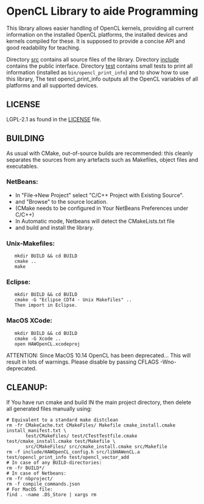 # OpenCL Library to aide Programming

This library allows easier handling of OpenCL kernels, providing all current information
on the installed OpenCL platforms, the installed devices and kernels compiled for these.
It is supposed to provide a concise API and good readability for teaching.

Directory [src](src/) contains all source files of the library.
Directory [include](include/) contains the public interface.
Directory [test](test/) contains small tests to print all information (installed as
```bin/opencl_print_info```) and to show how to use this library,
The test opencl_print_info outputs all the OpenCL variables of all platforms
and all supported devices.

## LICENSE
LGPL-2.1 as found in the [LICENSE](LICENSE) file.

## BUILDING
As usual with CMake, out-of-source builds are recommended:
this cleanly separates the sources from any artefacts such as
Makefiles, object files and executables.

### NetBeans:
- In "File->New Project" select "C/C++ Project with Existing Source".
- and "Browse" to the source location.
- (CMake needs to be configured in Your NetBeans Preferences under C/C++)
- In Automatic mode, Netbeans will detect the CMakeLists.txt file
- and build and install the library.

### Unix-Makefiles:
```
   mkdir BUILD && cd BUILD
   cmake ..
   make
```

### Eclipse:
```
   mkdir BUILD && cd BUILD
   cmake -G "Eclipse CDT4 - Unix Makefiles" ..
   Then import in Eclipse.
```

### MacOS XCode:
```
   mkdir BUILD && cd BUILD
   cmake -G Xcode ..
   open HAWOpenCL.xcodeproj
```

ATTENTION: Since MacOS 10.14 OpenCL has been deprecated... This will result in lots of warnings.
Please disable by passing CFLAGS -Wno-deprecated.

## CLEANUP:
If You have run cmake and build IN the main project directory,
then delete all generated files manually using:

```
# Equivalent to a standard make distclean
rm -fr CMakeCache.txt CMakeFiles/ Makefile cmake_install.cmake install_manifest.txt \
       test/CMakeFiles/ test/CTestTestfile.cmake test/cmake_install.cmake test/Makefile \
       src/CMakeFiles/ src/cmake_install.cmake src/Makefile
rm -f include/HAWOpenCL_config.h src/libHAWenCL.a test/opencl_print_info test/opencl_vector_add 
# In case of any BUILD-directories:
rm -fr BUILD*/
# In case of Netbeans:
rm -fr nbproject/
rm -f compile_commands.json
# For MacOS file:
find . -name .DS_Store | xargs rm
```
